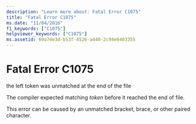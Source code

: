 ```yaml
---
description: "Learn more about: Fatal Error C1075"
title: "Fatal Error C1075"
ms.date: "11/04/2016"
f1_keywords: ["C1075"]
helpviewer_keywords: ["C1075"]
ms.assetid: 69a74e3d-b53f-4526-a440-2c94e6403355
---
```

# Fatal Error C1075

the left token was unmatched at the end of the file

The compiler expected matching *token* before it reached the end of file.

This error can be caused by an unmatched bracket, brace, or other paired character.
